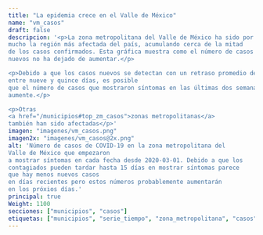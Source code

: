 ```yaml
---
title: "La epidemia crece en el Valle de México"
name: "vm_casos"
draft: false
descripcion: '<p>La zona metropolitana del Valle de México ha sido por
mucho la región más afectada del país, acumulando cerca de la mitad
de los casos confirmados. Esta gráfica muestra como el número de casos
nuevos no ha dejado de aumentar.</p>

<p>Debido a que los casos nuevos se detectan con un retraso promedio de
entre nueve y quince días, es posible
que el número de casos que mostraron síntomas en las últimas dos semanas
aumente.</p>

<p>Otras
<a href="/municipios#top_zm_casos">zonas metropolitanas</a>
también han sido afectadas</p>'
imagen: "imagenes/vm_casos.png"
imagen2x: "imagenes/vm_casos@2x.png"
alt: 'Número de casos de COVID-19 en la zona metropolitana del
Valle de México que empezaron
a mostrar síntomas en cada fecha desde 2020-03-01. Debido a que los
contagiados pueden tardar hasta 15 días en mostrar síntomas parece
que hay menos nuevos casos
en días recientes pero estos números probablemente aumentarán
en los próxios días.'
principal: true
Weight: 1100
secciones: ["municipios", "casos"]
etiquetas: ["municipios", "serie_tiempo", "zona_metropolitana", "casos"]
---
```


